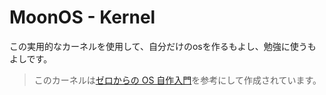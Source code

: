 # MoonOS - Kernel
この実用的なカーネルを使用して、自分だけのosを作るもよし、勉強に使うもよしです。

> このカーネルは[ゼロからの OS 自作入門](https://github.com/uchan-nos/os-from-zero)を参考にして作成されています。

